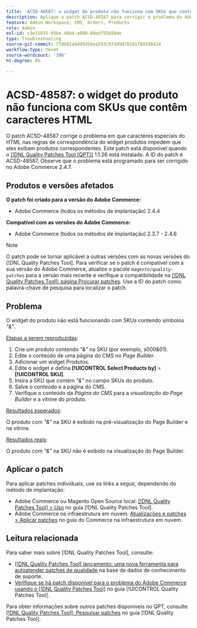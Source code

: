 ```yaml
---
title: 'ACSD-48587: o widget do produto não funciona com SKUs que contêm caracteres HTML'
description: Aplique o patch ACSD-48587 para corrigir o problema do Adobe Commerce em que caracteres especiais do HTML nas regras de correspondência do widget produtos impedem que eles exibam produtos correspondentes.
feature: Admin Workspace, CMS, Orders, Products
role: Admin
exl-id: c3e31835-03be-46b4-a080-09edf55b5b4e
type: Troubleshooting
source-git-commit: 7fdb02a6d89d50ea593c5fd99d78101f89198424
workflow-type: tm+mt
source-wordcount: '396'
ht-degree: 0%

---
```


# ACSD-48587: o widget do produto não funciona com SKUs que contêm caracteres HTML

O patch ACSD-48587 corrige o problema em que caracteres especiais do HTML nas regras de correspondência do widget produtos impedem que eles exibam produtos correspondentes. Este patch está disponível quando o [[!DNL Quality Patches Tool (QPT)]](https://experienceleague.adobe.com/en/docs/commerce-operations/tools/quality-patches-tool/quality-patches-tool-to-self-serve-quality-patches) 1.1.26 está instalado. A ID do patch é ACSD-48587. Observe que o problema está programado para ser corrigido no Adobe Commerce 2.4.7.

## Produtos e versões afetados

**O patch foi criado para a versão do Adobe Commerce:**

* Adobe Commerce (todos os métodos de implantação) 2.4.4

**Compatível com as versões do Adobe Commerce:**

* Adobe Commerce (todos os métodos de implantação) 2.3.7 - 2.4.6

>[!NOTE]
>
>O patch pode se tornar aplicável a outras versões com as novas versões do [!DNL Quality Patches Tool]. Para verificar se o patch é compatível com a sua versão do Adobe Commerce, atualize o pacote `magento/quality-patches` para a versão mais recente e verifique a compatibilidade na [[!DNL Quality Patches Tool]: página Procurar patches](https://experienceleague.adobe.com/tools/commerce-quality-patches/index.html). Use a ID do patch como palavra-chave de pesquisa para localizar o patch.

## Problema

O widget do produto não está funcionando com SKUs contendo símbolos *&quot;&amp;&quot;*.

<u>Etapas a serem reproduzidas</u>:

1. Crie um produto contendo *&quot;&amp;&quot;* na SKU (por exemplo, s000&amp;01).
1. Edite o conteúdo de uma página do CMS no *Page Builder*.
1. Adicionar um widget Produtos.
1. Edite o widget e defina **[!UICONTROL Select Products by]** = **[!UICONTROL SKU]**.
1. Insira a SKU que contém *&quot;&amp;&quot;* no campo SKUs do produto.
1. Salve o conteúdo e a página do CMS.
1. Verifique o conteúdo da *Página do CMS* para a *visualização do Page Builder* e a vitrine do produto.

<u>Resultados esperados</u>:

O produto com *&quot;&amp;&quot;* na SKU é exibido na pré-visualização do Page Builder e na vitrine.

<u>Resultados reais</u>:

O produto com *&quot;&amp;&quot;* na SKU não é exibido na visualização do Page Builder.

## Aplicar o patch

Para aplicar patches individuais, use os links a seguir, dependendo do método de implantação:

* Adobe Commerce ou Magento Open Source local: [[!DNL Quality Patches Tool] > Uso](/help/tools/quality-patches-tool/usage.md) no guia [!DNL Quality Patches Tool].
* Adobe Commerce na infraestrutura em nuvem: [Atualizações e patches > Aplicar patches](https://experienceleague.adobe.com/docs/commerce-cloud-service/user-guide/develop/upgrade/apply-patches.html) no guia do Commerce na infraestrutura em nuvem.

## Leitura relacionada

Para saber mais sobre [!DNL Quality Patches Tool], consulte:

* [[!DNL Quality Patches Tool] lançamento: uma nova ferramenta para autoatender patches de qualidade](https://experienceleague.adobe.com/en/docs/commerce-operations/tools/quality-patches-tool/quality-patches-tool-to-self-serve-quality-patches) na base de dados de conhecimento de suporte.
* [Verifique se há patch disponível para o problema do Adobe Commerce usando o  [!DNL Quality Patches Tool]](/help/tools/quality-patches-tool/patches-available-in-qpt/check-patch-for-magento-issue-with-magento-quality-patches.md) no guia [!UICONTROL Quality Patches Tool].


Para obter informações sobre outros patches disponíveis no QPT, consulte [[!DNL Quality Patches Tool]: Pesquisar patches](https://experienceleague.adobe.com/tools/commerce-quality-patches/index.html) no guia [!DNL Quality Patches Tool].
